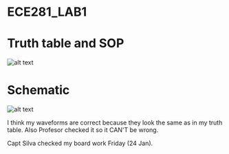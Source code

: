 ECE281_LAB1
===========
# Truth table and SOP

![alt text](http://i42.tinypic.com/vpbtqa.jpg "Logo Title Text 1")

# Schematic

![alt text](http://i43.tinypic.com/skxa2u.jpg "Logo Title Text 1")

I think my waveforms are correct because they look the same as in my truth table. Also Profesor checked it so it CAN'T be wrong.

Capt Silva checked my board work Friday (24 Jan).
